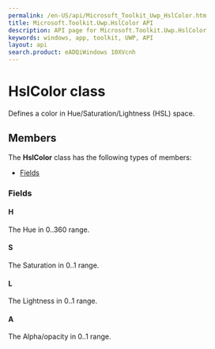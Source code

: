 ```yaml
---
permalink: /en-US/api/Microsoft_Toolkit_Uwp_HslColor.htm
title: Microsoft.Toolkit.Uwp.HslColor API 
description: API page for Microsoft.Toolkit.Uwp.HslColor
keywords: windows, app, toolkit, UWP, API
layout: api
search.product: eADQiWindows 10XVcnh
---
```



# HslColor class

Defines a color in Hue/Saturation/Lightness (HSL) space.

## Members

The **HslColor** class has the following types of members:

* [Fields](#Fields)

### Fields

#### H

The Hue in 0..360 range.



#### S

The Saturation in 0..1 range.



#### L

The Lightness in 0..1 range.



#### A

The Alpha/opacity in 0..1 range.


